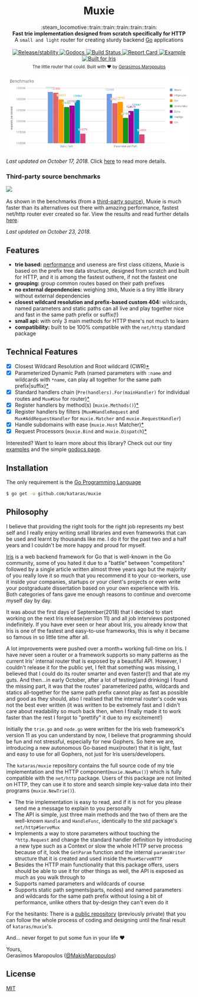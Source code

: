 <h1 align="center">Muxie</h1>

<div align="center">
  :steam_locomotive::train::train::train::train::train:
</div>
<div align="center">
  <strong>Fast trie implementation designed from scratch specifically for HTTP</strong>
</div>
<div align="center">
  A <code>small and light</code> router for creating sturdy backend <a href="https://golang.org" alt="Go Programming Language">Go</a> applications
</div>

<br />

<div align="center">
  <!-- Release -->
  <a href="https://github.com/kataras/muxie/releases">
    <img src="https://img.shields.io/badge/release%20-v1.0.7-0077b3.svg?style=flat-squaree"
      alt="Release/stability" />
  </a>
  <!-- Godocs -->
  <a href="https://godoc.org/github.com/kataras/muxie">
    <img src="https://img.shields.io/badge/go-docs-teal.svg?style=flat-square"
      alt="Godocs" />
  </a>
  <!-- Build Status -->
  <a href="https://travis-ci.org/kataras/muxie">
    <img src="https://img.shields.io/travis/kataras/muxie/master.svg?style=flat-square"
      alt="Build Status" />
  </a>
  <!-- Report Card -->
  <a href="https://goreportcard.com/report/github.com/kataras/muxie">
    <img src="https://img.shields.io/badge/report%20card-a%2B-ff3333.svg?style=flat-square"
      alt="Report Card" />
  </a>
  <!-- Examples -->
  <a href="https://github.com/kataras/muxie/tree/master/_examples">
    <img src="https://img.shields.io/badge/learn%20by-examples-yellow.svg?style=flat-square"
      alt="Example" />
  </a>
  <!-- Built for Iris -->
  <a href="https://github.com/kataras/iris">
    <img src="https://img.shields.io/badge/built%20for-iris-0077b3.svg?style=flat-square"
      alt="Built for Iris" />
  </a>
</div>

<div align="center">
  <sub>The little router that could. Built with ❤︎ by
  <a href="https://twitter.com/MakisMaropoulos">Gerasimos Maropoulos</a>
</div>

[![Benchmark chart between muxie, httprouter, gin, gorilla mux, echo, vestigo and chi](_benchmarks/chart-17-oct-2018.png)](_benchmarks)

_Last updated on October 17, 2018._ Click [here](_benchmarks/README.md) to read more details.

### Third-party source benchmarks

[![](https://github.com/kataras/iris/raw/master/_benchmarks/benchmarks_third_party_source_snapshot_go_23_october_2018.png)](https://github.com/the-benchmarker/web-frameworks#full-table)

As shown in the benchmarks (from a [third-party source](https://github.com/the-benchmarker)), Muxie is much faster than its alternatives out there with amazing performance, fastest net/http router ever created so far. View the results and read further details [here](https://github.com/the-benchmarker/web-frameworks/tree/934fdf16e13a1a922ee88e873ae76f28f52c189f#full-table).

_Last updated on October 23, 2018._

## Features

- __trie based:__ [performance](_benchmarks/README.md) and useness are first class citizens, Muxie is based on the prefix tree data structure, designed from scratch and built for HTTP, and it is among the fastest outhere, if not the fastest one
- __grouping:__ group common routes based on their path prefixes
- __no external dependencies:__ weighing `30kb`, Muxie is a tiny little library without external dependencies
- __closest wildcard resolution and prefix-based custom 404:__ wildcards, named parameters and static paths can all live and play together nice and fast in the same path prefix or suffix(!)
- __small api:__ with only 3 main methods for HTTP there's not much to learn
- __compatibility:__ built to be 100% compatible with the `net/http` standard package

## Technical Features

- [x] Closest Wildcard Resolution and Root wildcard (CWR)[*](_examples/3_root_wildcard_and_custom-404/main.go)
- [x] Parameterized Dynamic Path (named parameters with `:name` and wildcards with `*name`, can play all together for the same path prefix|suffix)[*](_examples/2_parameterized/main.go)
- [x] Standard handlers chain (`Pre(handlers).For(mainHandler)` for individual routes and `Mux#Use` for router)[*](_examples/6_middleware/main.go)
- [x] Register handlers by method(s) (`muxie.Methods()`)[*](_examples/7_by_methods/main.go)
- [x] Register handlers by filters (`Mux#HandleRequest` and `Mux#AddRequestHandler` for  `muxie.Matcher` and `muxie.RequestHandler`)
- [x] Handle subdomains with ease (`muxie.Host` Matcher)[*](_examples/9_subdomains_and_matchers)
- [x] Request Processors (`muxie.Bind` and `muxie.Dispatch`)[*](_examples/8_bind_req_send_resp)

Interested? Want to learn more about this library? Check out our tiny [examples](_examples) and the simple [godocs page](https://godoc.org/github.com/kataras/muxie).

## Installation

The only requirement is the [Go Programming Language](https://golang.org/dl/)

```sh
$ go get -u github.com/kataras/muxie
```

## Philosophy

I believe that providing the right tools for the right job represents my best self
and I really enjoy writing small libraries and even frameworks that can be used and learnt by thousands like me.
I do it for the past two and a half years and I couldn't be more happy and proud for myself.

[Iris](https://github.com/kataras/iris) is a web backend framework for Go that is well-known in the Go community,
some of you hated it due to a "battle" between "competitors" followed by a single article written almost three years ago but the majority of you really love it so much that you recommend it to your co-workers, use it inside your companies, startups or your client's projects or even write your postgraduate dissertation based on your own experience with Iris. Both categories of fans
gave me enough reasons to continue and overcome myself day by day.

It was about the first days of September(2018) that I decided to start working on the next Iris release(version 11) and all job interviews postponed indefinitely.
If you have ever seen or hear about Iris, you already know that Iris is one of the fastest and easy-to-use frameworks, this is why it became so famous in so little time after all. 

A lot improvements were pushed over a month+ working full-time on Iris.
I have never seen a router or a framework supports so many patterns as the current Iris' internal router that is exposed by a beautiful API. However, I couldn't release it for the public yet, I felt that something was missing, I believed that I could do its router smarter and even faster(!) and that ate my guts. And then...in early October, after a lot of testing(and drinking) I found the missing part, it was that the routes' parameterized paths, wildcards and statics all-together for the same path prefix cannot play as fast as possible and good as they should, also I realised that the internal router's code was not the best ever written (it was written to be extremely fast and I didn't care about readability so much back then, when I finally made it to work faster than the rest I forgot to "prettify" it due to my excitement!)

Initially the `trie.go` and `node.go` were written for the Iris web framework's version 11 as you can understand by now, I believe that programming should be fun and not stressful, especially for new Gophers. So here we are, introducing a new autonomous Go-based mux(router) that it is light, fast and easy to use for all Gophers, not just for Iris users/developers.

The `kataras/muxie` repository contains the full source code of my trie implementation and the HTTP component(`muxie.NewMux()`) which is fully compatible with the `net/http` package. Users of this package are not limited on HTTP, they can use it to store and search simple key-value data into their programs (`muxie.NewTrie()`).


- The trie implementation is easy to read, and if it is not for you please send me a message to explain to you personally
- The API is simple, just three main methods and the two of them are the well-known `Handle` and `HandleFunc`, identically to the std package's `net/http#ServeMux`
- Implements a way to store parameters without touching the `*http.Request` and change the standard handler definition by introducing a new type such as a Context or slow the whole HTTP serve process because of it, look the `GetParam` function and the internal `paramsWriter` structure that it is created and used inside the `Mux#ServeHTTP`
- Besides the HTTP main functionality that this package offers, users should be able to use it for other things as well, the API is exposed as much as you walk through to
- Supports named parameters and wildcards of course
- Supports static path segments(parts, nodes) and named parameters and wildcards for the same path prefix without losing a bit of performance, unlike others that by-design they can't even do it

For the hesitants: There is a [public repository](https://github.com/kataras/trie-examples-to-remember-again) (previously private) that you can follow the whole process of coding and designing until the final result of `kataras/muxie`'s.

And... never forget to put some fun in your life ❤︎

Yours,<br />
Gerasimos Maropoulos ([@MakisMaropoulos](https://twitter.com/MakisMaropoulos))

## License

[MIT](https://tldrlegal.com/license/mit-license)